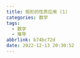```yaml
---
title: 矩形的性质应用 (1)
categories: 数学
tags:
  - 数学
  - 推导
abbrlink: b74bc72d
date: 2022-12-13 20:30:52
---
```

